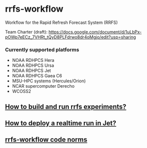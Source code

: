 # rrfs-workflow

Workflow for the Rapid Refresh Forecast System (RRFS)

Team Charter (draft): https://docs.google.com/document/d/1uLbPx-pOWp7eECz_7VHRt_tQyD8PLFdrwo8dr4oMgjo/edit?usp=sharing

### Currently supported platforms
-   NOAA RDHPCS Hera
-   NOAA RDHPCS Ursa
-   NOAA RDHPCS Jet
-   NOAA RDHPCS Gaea C6
-   MSU-HPC systems (Hercules/Orion)
-   NCAR supercomputer Derecho
-   WCOSS2 

## [How to build and run rrfs experiments?](doc/build_and_run.md)
## [How to deploy a realtime run in Jet?](https://github.com/NOAA-EMC/rrfs-workflow/wiki/deploy-a-realtime-run-in-Jet)
## [rrfs-workflow code norms](https://github.com/NOAA-EMC/rrfs-workflow/wiki/rrfs%E2%80%90workflow-code-norm)
